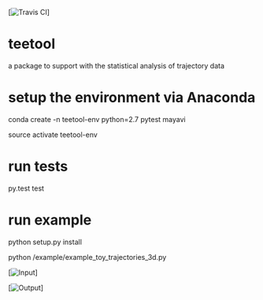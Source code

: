 [![Travis CI](https://travis-ci.com/WillemEerland/teetool.svg?token=vgGUTGsaoutqpevkkMq4&branch=master)]

# teetool
a package to support with the statistical analysis of trajectory data

# setup the environment via Anaconda

conda create -n teetool-env python=2.7 pytest mayavi

source activate teetool-env

# run tests
py.test test

# run example

python setup.py install

python /example/example_toy_trajectories_3d.py

[![Input](https://www.southampton.ac.uk/~wje1n13/teetool/1_input.png)]

[![Output](https://www.southampton.ac.uk/~wje1n13/teetool/2_result.png)]


